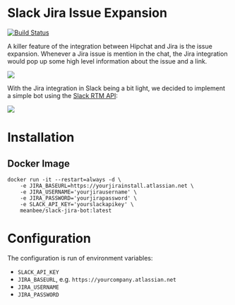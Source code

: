 # Slack Jira Issue Expansion

[![Build Status](https://travis-ci.org/meanbee/slack-jira-bot.svg?branch=travis)](https://travis-ci.org/meanbee/slack-jira-bot)

A killer feature of the integration between Hipchat and Jira is the issue expansion.  Whenever a Jira issue is mention in the chat, the Jira integration would pop up some high level information about the issue and a link.

![](https://kibako-dev.s3.amazonaws.com/kibako/D4C2CE56-D016-4F94-B416-3BB91B93AD58/ScreenShot2015-09-28at18.19.08.png)

With the Jira integration in Slack being a bit light, we decided to implement a simple bot using the [Slack RTM API](https://api.slack.com/rtm):

![](https://kibako-dev.s3.amazonaws.com/kibako/32F4EE67-C0CB-4C02-BA84-AD86DF9082D9/ScreenShot2015-09-28at18.24.12.png)

# Installation
    
## Docker Image

    docker run -it --restart=always -d \
        -e JIRA_BASEURL=https://yourjirainstall.atlassian.net \
        -e JIRA_USERNAME='yourjirausername' \
        -e JIRA_PASSWORD='yourjirapassword' \
        -e SLACK_API_KEY='yourslackapikey' \
        meanbee/slack-jira-bot:latest
    
# Configuration

The configuration is run of environment variables:

* `SLACK_API_KEY`
* `JIRA_BASEURL`, e.g. `https://yourcompany.atlassian.net`
* `JIRA_USERNAME`
* `JIRA_PASSWORD`
